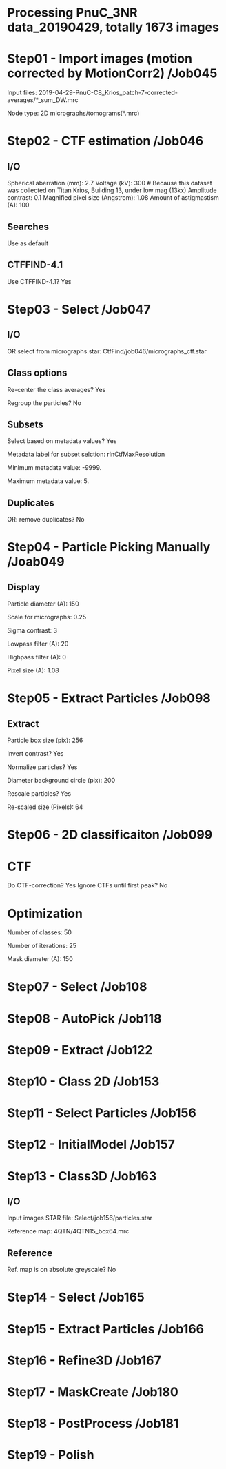 # Processing PnuC_3NR data_20190429, totally 1673 images

# Step01 - Import images (motion corrected by MotionCorr2) /Job045

Input files: 2019-04-29-PnuC-C8_Krios_patch-7-corrected-averages/*_sum_DW.mrc

Node type: 2D micrographs/tomograms(*.mrc)

# Step02 - CTF estimation /Job046

## I/O

Spherical aberration (mm): 2.7
Voltage (kV): 300 # Because this dataset was collected on Titan Krios, Building 13, under low mag (13kx)
Amplitude contrast: 0.1
Magnified pixel size (Angstrom): 1.08
Amount of astigmastism (A): 100

## Searches

Use as default

## CTFFIND-4.1

Use CTFFIND-4.1? Yes

# Step03 - Select /Job047

## I/O

OR select from micrographs.star: CtfFind/job046/micrographs_ctf.star

## Class options

Re-center the class averages? Yes

Regroup the particles? No

## Subsets 

Select based on metadata values? Yes

Metadata label for subset selction: rlnCtfMaxResolution

Minimum metadata value: -9999.

Maximum metadata value: 5.

## Duplicates

OR: remove duplicates? No



# Step04 - Particle Picking Manually /Joab049

## Display

Particle diameter (A): 150

Scale for micrographs: 0.25

Sigma contrast: 3

Lowpass filter (A): 20

Highpass filter (A): 0

Pixel size (A): 1.08



# Step05 - Extract Particles /Job098

## Extract

Particle box size (pix): 256

Invert contrast? Yes

Normalize particles? Yes

Diameter background circle (pix): 200

Rescale particles? Yes

Re-scaled size (Pixels): 64 


# Step06 - 2D classificaiton /Job099

# CTF

Do CTF-correction? Yes
Ignore CTFs until first peak? No

# Optimization

Number of classes: 50

Number of iterations: 25

Mask diameter (A): 150

# Step07 - Select /Job108

# Step08 - AutoPick /Job118

# Step09 - Extract /Job122

# Step10 - Class 2D /Job153

# Step11 - Select Particles /Job156

# Step12 - InitialModel /Job157

# Step13 - Class3D /Job163

## I/O

Input images STAR file: Select/job156/particles.star

Reference map: 4QTN/4QTN15_box64.mrc

## Reference

Ref. map is on absolute greyscale? No



# Step14 - Select /Job165

# Step15 - Extract Particles /Job166

# Step16 - Refine3D /Job167

# Step17 - MaskCreate /Job180

# Step18 - PostProcess /Job181

# Step19 - Polish


















